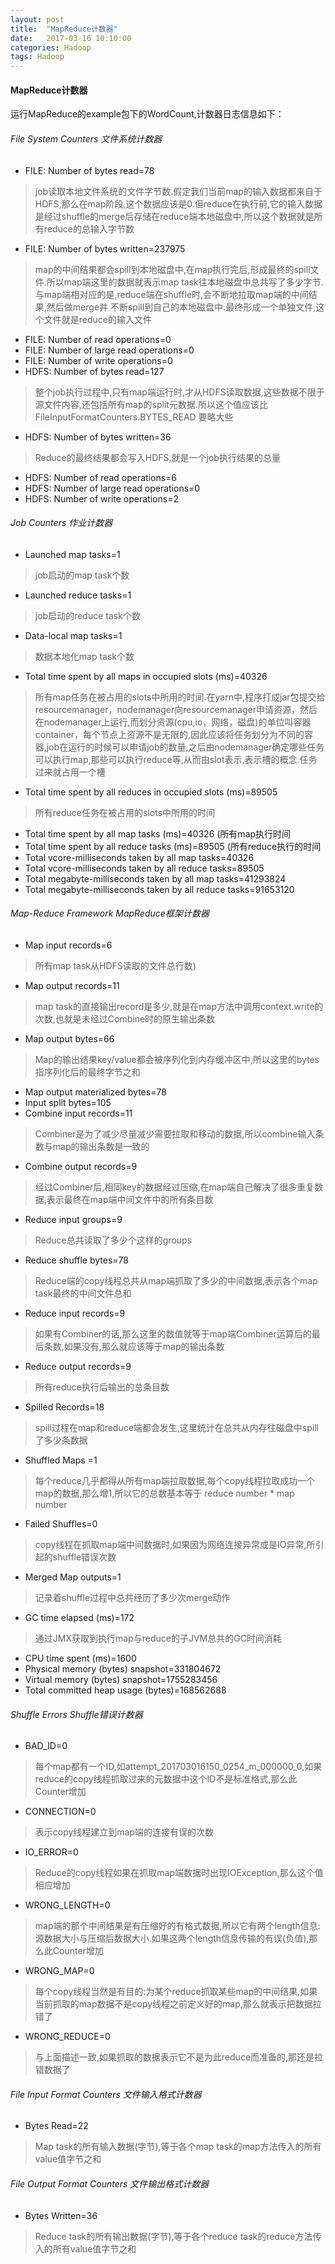 ```yaml
---
layout: post
title:  "MapReduce计数器"
date:   2017-03-16 10:10:00
categories: Hadoop
tags: Hadoop
---
```

#### MapReduce计数器
运行MapReduce的example包下的WordCount,计数器日志信息如下：

###### File System Counters 文件系统计数器
* FILE: Number of bytes read=78 
> job读取本地文件系统的文件字节数.假定我们当前map的输入数据都来自于HDFS,那么在map阶段,这个数据应该是0.但reduce在执行前,它的输入数据是经过shuffle的merge后存储在reduce端本地磁盘中,所以这个数据就是所有reduce的总输入字节数
* FILE: Number of bytes written=237975 
> map的中间结果都会spill到本地磁盘中,在map执行完后,形成最终的spill文件.所以map端这里的数据就表示map task往本地磁盘中总共写了多少字节.与map端相对应的是,reduce端在shuffle时,会不断地拉取map端的中间结果,然后做merge并 不断spill到自己的本地磁盘中.最终形成一个单独文件,这个文件就是reduce的输入文件
* FILE: Number of read operations=0
* FILE: Number of large read operations=0
* FILE: Number of write operations=0
* HDFS: Number of bytes read=127 
> 整个job执行过程中,只有map端运行时,才从HDFS读取数据,这些数据不限于源文件内容,还包括所有map的split元数据.所以这个值应该比FileInputFormatCounters.BYTES_READ 要略大些
* HDFS: Number of bytes written=36 
> Reduce的最终结果都会写入HDFS,就是一个job执行结果的总量
* HDFS: Number of read operations=6
* HDFS: Number of large read operations=0
* HDFS: Number of write operations=2

###### Job Counters 作业计数器
* Launched map tasks=1
> job启动的map task个数 
* Launched reduce tasks=1 
> job启动的reduce task个数
* Data-local map tasks=1
> 数据本地化map task个数
* Total time spent by all maps in occupied slots (ms)=40326
> 所有map任务在被占用的slots中所用的时间.在yarn中,程序打成jar包提交给resourcemanager，nodemanager向resourcemanager申请资源，然后在nodemanager上运行,而划分资源(cpu,io，网络，磁盘)的单位叫容器container，每个节点上资源不是无限的,因此应该将任务划分为不同的容器,job在运行的时候可以申请job的数量,之后由nodemanager确定哪些任务可以执行map,那些可以执行reduce等,从而由slot表示,表示槽的概念.任务过来就占用一个槽
* Total time spent by all reduces in occupied slots (ms)=89505 
> 所有reduce任务在被占用的slots中所用的时间
* Total time spent by all map tasks (ms)=40326 (所有map执行时间
* Total time spent by all reduce tasks (ms)=89505 (所有reduce执行的时间
* Total vcore-milliseconds taken by all map tasks=40326
* Total vcore-milliseconds taken by all reduce tasks=89505
* Total megabyte-milliseconds taken by all map tasks=41293824
* Total megabyte-milliseconds taken by all reduce tasks=91653120
###### Map-Reduce Framework MapReduce框架计数器
* Map input records=6 
> 所有map task从HDFS读取的文件总行数)
* Map output records=11 
> map task的直接输出record是多少,就是在map方法中调用context.write的次数,也就是未经过Combine时的原生输出条数
* Map output bytes=66 
> Map的输出结果key/value都会被序列化到内存缓冲区中,所以这里的bytes指序列化后的最终字节之和
* Map output materialized bytes=78
* Input split bytes=105
* Combine input records=11 
> Combiner是为了减少尽量减少需要拉取和移动的数据,所以combine输入条数与map的输出条数是一致的
* Combine output records=9 
> 经过Combiner后,相同key的数据经过压缩,在map端自己解决了很多重复数据,表示最终在map端中间文件中的所有条目数
* Reduce input groups=9 
> Reduce总共读取了多少个这样的groups
* Reduce shuffle bytes=78 
> Reduce端的copy线程总共从map端抓取了多少的中间数据,表示各个map task最终的中间文件总和
* Reduce input records=9 
> 如果有Combiner的话,那么这里的数值就等于map端Combiner运算后的最后条数,如果没有,那么就应该等于map的输出条数
* Reduce output records=9 
> 所有reduce执行后输出的总条目数
* Spilled Records=18 
> spill过程在map和reduce端都会发生,这里统计在总共从内存往磁盘中spill了多少条数据
* Shuffled Maps =1 
> 每个reduce几乎都得从所有map端拉取数据,每个copy线程拉取成功一个map的数据,那么增1,所以它的总数基本等于 reduce number * map number
* Failed Shuffles=0 
> copy线程在抓取map端中间数据时,如果因为网络连接异常或是IO异常,所引起的shuffle错误次数
* Merged Map outputs=1 
> 记录着shuffle过程中总共经历了多少次merge动作
* GC time elapsed (ms)=172 
> 通过JMX获取到执行map与reduce的子JVM总共的GC时间消耗
* CPU time spent (ms)=1600
* Physical memory (bytes) snapshot=331804672
* Virtual memory (bytes) snapshot=1755283456
* Total committed heap usage (bytes)=168562688
###### Shuffle Errors Shuffle错误计数器
* BAD_ID=0 
> 每个map都有一个ID,如attempt_201703016150_0254_m_000000_0,如果reduce的copy线程抓取过来的元数据中这个ID不是标准格式,那么此Counter增加
* CONNECTION=0 
> 表示copy线程建立到map端的连接有误的次数
* IO_ERROR=0 
> Reduce的copy线程如果在抓取map端数据时出现IOException,那么这个值相应增加
* WRONG_LENGTH=0 
> map端的那个中间结果是有压缩好的有格式数据,所以它有两个length信息:源数据大小与压缩后数据大小.如果这两个length信息传输的有误(负值),那么此Counter增加
* WRONG_MAP=0 
> 每个copy线程当然是有目的:为某个reduce抓取某些map的中间结果,如果当前抓取的map数据不是copy线程之前定义好的map,那么就表示把数据拉错了
* WRONG_REDUCE=0 
> 与上面描述一致,如果抓取的数据表示它不是为此reduce而准备的,那还是拉错数据了
###### File Input Format Counters 文件输入格式计数器
* Bytes Read=22 
> Map task的所有输入数据(字节),等于各个map task的map方法传入的所有value值字节之和
###### File Output Format Counters 文件输出格式计数器
* Bytes Written=36 
> Reduce task的所有输出数据(字节),等于各个reduce task的reduce方法传入的所有value值字节之和
